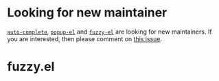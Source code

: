 Looking for new maintainer
==========================

[`auto-complete`](https://github.com/auto-complete/auto-complete),
[`popup-el`](https://github.com/auto-complete/popup-el) and
[`fuzzy-el`](https://github.com/auto-complete/fuzzy-el) are looking
for new maintainers.  If you are interested, then please comment on
[this issue](https://github.com/auto-complete/auto-complete/issues/509).

fuzzy.el
========
